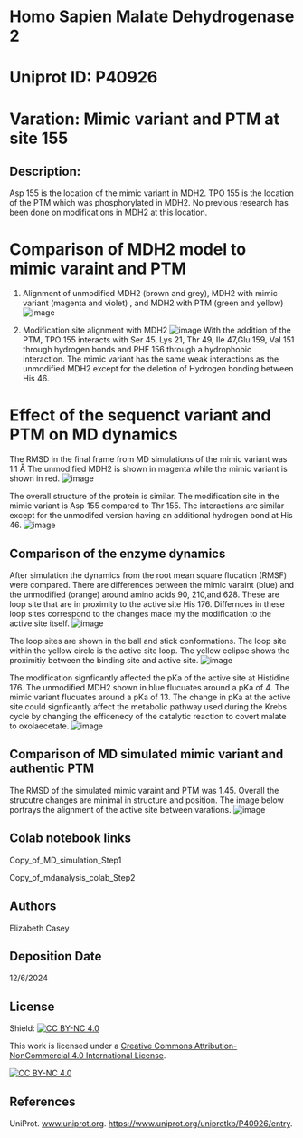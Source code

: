 # Homo Sapien Malate Dehydrogenase 2

# Uniprot ID: P40926

# Varation: Mimic variant and PTM at site 155

## Description:

Asp 155 is the location of the mimic variant in MDH2. TPO 155 is the location of the PTM which was phosphorylated in MDH2. No previous research has been done on modifications in MDH2 at this location. 

# Comparison of MDH2 model to mimic varaint and PTM
1. Alignment of unmodified MDH2 (brown and grey), MDH2 with mimic variant (magenta and violet) , and MDH2 with PTM (green and yellow) 
![image](https://github.com/user-attachments/assets/9654fe68-3f38-4cf4-8533-9d109c6419c3)

2. Modification site alignment with MDH2
![image](https://github.com/user-attachments/assets/9c461303-f79f-4ced-9047-9f658f538df3)
With the addition of the PTM, TPO 155 interacts with Ser 45, Lys 21, Thr 49, Ile 47,Glu 159, Val 151 through hydrogen bonds and PHE 156 through a hydrophobic interaction. The mimic variant has the same weak interactions as the unmodified MDH2 except for the deletion of Hydrogen bonding between His 46.

# Effect of the sequenct variant and PTM on MD dynamics
 The RMSD in the final frame from MD simulations of the mimic variant was 1.1 Å The unmodified MDH2 is shown in magenta while the mimic variant is shown in red. 
 ![image](https://github.com/user-attachments/assets/25e4242e-0ea8-4796-8dcc-bd473f0432ae)


 The overall structure of the protein is similar. The modification site in the mimic variant is Asp 155 compared to Thr 155. The interactions are similar except for the unmodifed version having an additional hydrogen bond at His 46.
 ![image](https://github.com/user-attachments/assets/66066dd2-0af5-4605-8f2a-df4a0d063e14)


 ## Comparison of the enzyme dynamics
 After simulation the dynamics from the root mean square flucation (RMSF) were compared. There are differences between the mimic varaint (blue) and the unmodified (orange) around amino acids 90, 210,and 628. These are loop site that are in proximity to the active site His 176. Differnces in these loop sites correspond to the changes made my the modification to the active site itself. 
![image](https://github.com/user-attachments/assets/9945bc04-f02a-49b7-b45c-c22363262f1f)

The loop sites are shown in the ball and stick conformations. The loop site within the yellow circle is the active site loop. The yellow eclipse shows the proximitiy between the binding site and active site. 
![image](https://github.com/user-attachments/assets/53c01d7a-ae2e-4f5d-934d-c721836b1585)

 The modification signficantly affected the pKa of the active site at Histidine 176. The unmodified MDH2 shown in blue flucuates around a pKa of 4. The mimic variant flucuates around a pKa of 13. The change in pKa at the active site could signficantly affect the metabolic pathway used during the Krebs cycle by changing the efficenecy of the catalytic reaction to covert malate to oxolaecetate. 
![image](https://github.com/user-attachments/assets/2bc31400-c373-4296-a53a-0617b4f3ed88)

## Comparison of MD simulated mimic variant and authentic PTM
The RMSD of the simulated mimic varaint and PTM was 1.45. Overall the strucutre changes are minimal in structure and position. The image below portrays the alignment of the active site between varations. 
![image](https://github.com/user-attachments/assets/dc2f9e99-185e-4cac-bc18-0710f8aeca93)

## Colab notebook links
Copy_of_MD_simulation_Step1

Copy_of_mdanalysis_colab_Step2
## Authors

Elizabeth Casey

## Deposition Date
12/6/2024

## License

Shield: [![CC BY-NC 4.0][cc-by-nc-shield]][cc-by-nc]

This work is licensed under a
[Creative Commons Attribution-NonCommercial 4.0 International License][cc-by-nc].

[![CC BY-NC 4.0][cc-by-nc-image]][cc-by-nc]

[cc-by-nc]: https://creativecommons.org/licenses/by-nc/4.0/
[cc-by-nc-image]: https://licensebuttons.net/l/by-nc/4.0/88x31.png
[cc-by-nc-shield]: https://img.shields.io/badge/License-CC%20BY--NC%204.0-lightgrey.svg

## References
 UniProt. www.uniprot.org. https://www.uniprot.org/uniprotkb/P40926/entry. 
